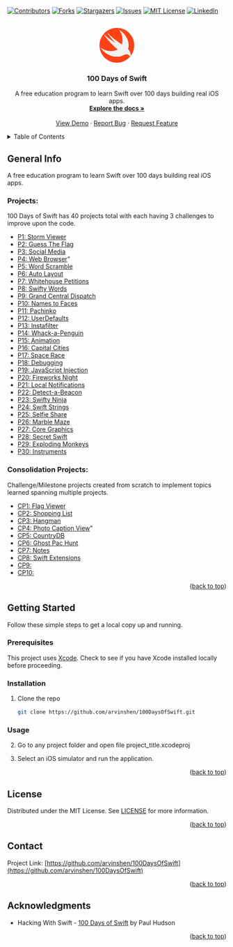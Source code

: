 <div id="top"></div>

<!-- PROJECT SHIELDS -->
<!--
*** I'm using markdown "reference style" links for readability.
*** Reference links are enclosed in brackets [ ] instead of parentheses ( ).
*** See the bottom of this document for the declaration of the reference variables
*** for contributors-url, forks-url, etc. This is an optional, concise syntax you may use.
*** https://www.markdownguide.org/basic-syntax/#reference-style-links
-->
[![Contributors][contributors-shield]][contributors-url]
[![Forks][forks-shield]][forks-url]
[![Stargazers][stars-shield]][stars-url]
[![Issues][issues-shield]][issues-url]
[![MIT License][license-shield]][license-url]
[![LinkedIn][linkedin-shield]][linkedin-url]



<!-- PROJECT LOGO -->
<br />
<div align="center">
  <a href="https://github.com/arvinshen/100DaysOfSwift">
    <img src="images/logo.png" alt="Logo" width="80" height="80">
  </a>

<h3 align="center">100 Days of Swift</h3>

  <p align="center">
    A free education program to learn Swift over 100 days building real iOS apps.
    <br />
    <a href="https://github.com/arvinshen/100DaysOfSwift"><strong>Explore the docs »</strong></a>
    <br />
    <br />
    <a href="https://github.com/arvinshen/100DaysOfSwift">View Demo</a>
    ·
    <a href="https://github.com/arvinshen/100DaysOfSwift/issues">Report Bug</a>
    ·
    <a href="https://github.com/arvinshen/100DaysOfSwift/issues">Request Feature</a>
  </p>
</div>



<!-- TABLE OF CONTENTS -->
<details>
  <summary>Table of Contents</summary>
  <ol>
    <li>
      <a href="#general-info">General Info</a>
    </li>
    <li>
      <a href="#getting-started">Getting Started</a>
      <ul>
        <li><a href="#prerequisites">Prerequisites</a></li>
        <li><a href="#installation">Installation</a></li>
        <li><a href="#usage">Usage</a></li>
      </ul>
    </li>
    <li><a href="#license">License</a></li>
    <li><a href="#contact">Contact</a></li>
    <li><a href="#acknowledgments">Acknowledgments</a></li>
  </ol>
</details>



<!-- GENERAL INFO -->
## General Info
A free education program to learn Swift over 100 days building real iOS apps.

### Projects:
100 Days of Swift has 40 projects total with each having 3 challenges to improve upon the code.

<ul>
  <li><a href="https://github.com/arvinshen/100DaysOfSwift/tree/main/project1">P1: Storm Viewer</a></li>
  <li><a href="https://github.com/arvinshen/100DaysOfSwift/tree/main/project2">P2: Guess The Flag</a></li>
  <li><a href="https://github.com/arvinshen/100DaysOfSwift/tree/main/project3">P3: Social Media</a></li>
  <li><a href="https://github.com/arvinshen/100DaysOfSwift/tree/main/project4">P4: Web Browser</a>"</li>
  <li><a href="https://github.com/arvinshen/100DaysOfSwift/tree/main/project5">P5: Word Scramble</a></li>
  <li><a href="https://github.com/arvinshen/100DaysOfSwift/tree/main/project6">P6: Auto Layout</a></li>
  <li><a href="https://github.com/arvinshen/100DaysOfSwift/tree/main/project7">P7: Whitehouse Petitions</li>
  <li><a href="https://github.com/arvinshen/100DaysOfSwift/tree/main/project8">P8: Swifty Words</a></li>
  <li><a href="https://github.com/arvinshen/100DaysOfSwift/tree/main/project9">P9: Grand Central Dispatch</a></li>
  <li><a href="https://github.com/arvinshen/100DaysOfSwift/tree/main/project10">P10: Names to Faces</a></li>
  <li><a href="https://github.com/arvinshen/100DaysOfSwift/tree/main/project11">P11: Pachinko</a></li>
  <li><a href="https://github.com/arvinshen/100DaysOfSwift/tree/main/project12">P12: UserDefaults</a></li>
  <li><a href="https://github.com/arvinshen/100DaysOfSwift/tree/main/project13">P13: Instafilter</a></li>
  <li><a href="https://github.com/arvinshen/100DaysOfSwift/tree/main/project14">P14: Whack-a-Penguin</a></li>
  <li><a href="https://github.com/arvinshen/100DaysOfSwift/tree/main/project15">P15: Animation</a></li>
  <li><a href="https://github.com/arvinshen/100DaysOfSwift/tree/main/project16">P16: Capital Cities</a></li>
  <li><a href="https://github.com/arvinshen/100DaysOfSwift/tree/main/project17">P17: Space Race</a></li>
  <li><a href="https://github.com/arvinshen/100DaysOfSwift/tree/main/project18">P18: Debugging</a></li>
  <li><a href="https://github.com/arvinshen/100DaysOfSwift/tree/main/project19">P19: JavaScript Injection</a></li>
  <li><a href="https://github.com/arvinshen/100DaysOfSwift/tree/main/project20">P20: Fireworks Night</a></li>
  <li><a href="https://github.com/arvinshen/100DaysOfSwift/tree/main/project21">P21: Local Notifications</a></li>
  <li><a href="https://github.com/arvinshen/100DaysOfSwift/tree/main/project22">P22: Detect-a-Beacon</a></li>
  <li><a href="https://github.com/arvinshen/100DaysOfSwift/tree/main/project23">P23: Swifty Ninja</a></li>
  <li><a href="https://github.com/arvinshen/100DaysOfSwift/tree/main/project24">P24: Swift Strings</a></li>
  <li><a href="https://github.com/arvinshen/100DaysOfSwift/tree/main/project25">P25: Selfie Share</a></li>
  <li><a href="https://github.com/arvinshen/100DaysOfSwift/tree/main/project26">P26: Marble Maze</a></li>
  <li><a href="https://github.com/arvinshen/100DaysOfSwift/tree/main/project27">P27: Core Graphics</a></li>
  <li><a href="https://github.com/arvinshen/100DaysOfSwift/tree/main/project28">P28: Secret Swift</a></li>
  <li><a href="https://github.com/arvinshen/100DaysOfSwift/tree/main/project29">P29: Exploding Monkeys</a></li>
  <li><a href="https://github.com/arvinshen/100DaysOfSwift/tree/main/project30">P30: Instruments</a></li>  
</ul>

### Consolidation Projects:
Challenge/Milestone projects created from scratch to implement topics learned spanning multiple projects.

<ul>
  <li><a href="https://github.com/arvinshen/100DaysOfSwift/tree/main/cons_project1">CP1: Flag Viewer</a></li>
  <li><a href="https://github.com/arvinshen/100DaysOfSwift/tree/main/cons_project2">CP2: Shopping List</a></li>
  <li><a href="https://github.com/arvinshen/100DaysOfSwift/tree/main/cons_project3">CP3: Hangman</a></li>
  <li><a href="https://github.com/arvinshen/100DaysOfSwift/tree/main/cons_project4">CP4: Photo Caption View</a>"</li>
  <li><a href="https://github.com/arvinshen/100DaysOfSwift/tree/main/cons_project5">CP5: CountryDB</a></li>
  <li><a href="https://github.com/arvinshen/100DaysOfSwift/tree/main/cons_project6">CP6: Ghost Pac Hunt</a></li>
  <li><a href="https://github.com/arvinshen/100DaysOfSwift/tree/main/cons_project7">CP7: Notes</li>
  <li><a href="https://github.com/arvinshen/100DaysOfSwift/tree/main/cons_project8">CP8: Swift Extensions</a></li>
  <li><a href="https://github.com/arvinshen/100DaysOfSwift/tree/main/cons_project9">CP9: </a></li>
  <li><a href="https://github.com/arvinshen/100DaysOfSwift/tree/main/cons_project10">CP10: </a></li>
</ul>


<p align="right">(<a href="#top">back to top</a>)</p>



<!-- GETTING STARTED -->
## Getting Started

Follow these simple steps to get a local copy up and running.

### Prerequisites

This project uses [Xcode](https://developer.apple.com/xcode/). Check to see if you have Xcode installed locally before proceeding.


### Installation

1. Clone the repo
   ```sh
   git clone https://github.com/arvinshen/100DaysOfSwift.git
   ```

### Usage

2. Go to any project folder and open file project_title.xcodeproj

3. Select an iOS simulator and run the application.

<p align="right">(<a href="#top">back to top</a>)</p>



<!-- LICENSE -->
## License

Distributed under the MIT License. See [LICENSE][license-url] for more information.

<p align="right">(<a href="#top">back to top</a>)</p>



<!-- CONTACT -->
## Contact

Project Link: [https://github.com/arvinshen/100DaysOfSwift](https://github.com/arvinshen/100DaysOfSwift)

<p align="right">(<a href="#top">back to top</a>)</p>



<!-- ACKNOWLEDGMENTS -->
## Acknowledgments

* Hacking With Swift - [100 Days of Swift] by Paul Hudson

<p align="right">(<a href="#top">back to top</a>)</p>



<!-- MARKDOWN LINKS & IMAGES -->
<!-- https://www.markdownguide.org/basic-syntax/#reference-style-links -->
[contributors-shield]: https://img.shields.io/github/contributors/arvinshen/100DaysOfSwift.svg?style=for-the-badge
[contributors-url]: https://github.com/arvinshen/100DaysOfSwift/graphs/contributors
[forks-shield]: https://img.shields.io/github/forks/arvinshen/100DaysOfSwift.svg?style=for-the-badge
[forks-url]: https://github.com/arvinshen/100DaysOfSwift/network/members
[stars-shield]: https://img.shields.io/github/stars/arvinshen/100DaysOfSwift.svg?style=for-the-badge
[stars-url]: https://github.com/arvinshen/100DaysOfSwift/stargazers
[issues-shield]: https://img.shields.io/github/issues/arvinshen/100DaysOfSwift.svg?style=for-the-badge
[issues-url]: https://github.com/arvinshen/100DaysOfSwift/issues
[license-shield]: https://img.shields.io/github/license/arvinshen/100DaysOfSwift.svg?style=for-the-badge
[license-url]: https://github.com/arvinshen/100DaysOfSwift/blob/main/LICENSE.txt
[linkedin-shield]: https://img.shields.io/badge/-LinkedIn-black.svg?style=for-the-badge&logo=linkedin&colorB=555
[linkedin-url]: https://linkedin.com/in/arvin-shen
[100 Days of Swift]: https://www.hackingwithswift.com/100
